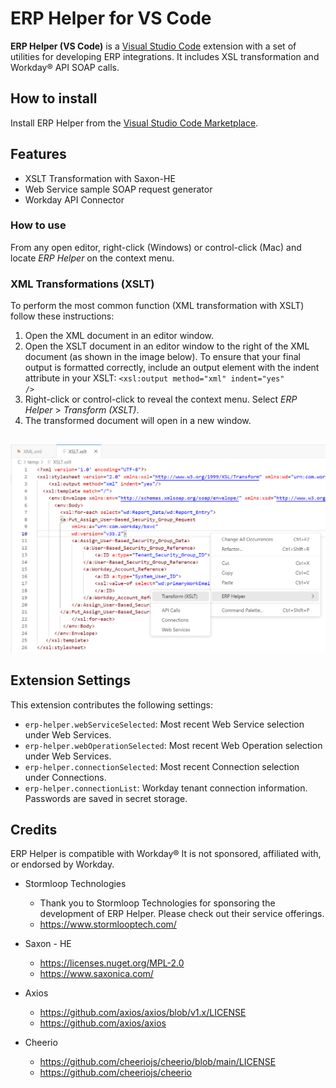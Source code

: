 # ERP Helper for VS Code

**ERP Helper (VS Code)** is a [Visual Studio Code]([https://code.visualstudio.com/) extension with a set of utilities for developing ERP integrations. It includes XSL transformation and Workday® API SOAP calls.

## How to install

Install ERP Helper from the [Visual Studio Code Marketplace](https://marketplace.visualstudio.com/items?itemName=WhitleyMedia.erp-helper).

## Features

* XSLT Transformation with Saxon-HE
* Web Service sample SOAP request generator
* Workday API Connector

### How to use

From any open editor, right-click (Windows) or control-click (Mac) and locate <i>ERP Helper</i> on the context menu.

### XML Transformations (XSLT)
To perform the most common function (XML transformation with XSLT) follow these instructions:
1. Open the XML document in an editor window.
2. Open the XSLT document in an editor window to the right of the XML document (as shown in the image below). 
   To ensure that your final output is formatted correctly, include an output element with the indent attribute in your XSLT: <code><xsl:output method="xml" indent="yes" /></code>
3. Right-click or control-click to reveal the context menu.  Select <i>ERP Helper</i> > <i>Transform (XSLT)</i>.
4. The transformed document will open in a new window.

##   

![Transform (XSLT)](images/erp-helper-screenshot-1.png)


## Extension Settings

This extension contributes the following settings:

* `erp-helper.webServiceSelected`: Most recent Web Service selection under Web Services.
* `erp-helper.webOperationSelected`: Most recent Web Operation selection under Web Services.
* `erp-helper.connectionSelected`: Most recent Connection selection under Connections.
* `erp-helper.connectionList`: Workday tenant connection information.  Passwords are saved in secret storage.

## Credits

ERP Helper is compatible with Workday®
It is not sponsored, affiliated with, or endorsed by Workday.

- Stormloop Technologies
  - Thank you to Stormloop Technologies for sponsoring the development of ERP Helper. Please check out their service offerings.
  - https://www.stormlooptech.com/

- Saxon - HE
  - https://licenses.nuget.org/MPL-2.0
  - https://www.saxonica.com/

- Axios
  - https://github.com/axios/axios/blob/v1.x/LICENSE
  - https://github.com/axios/axios

- Cheerio
  - https://github.com/cheeriojs/cheerio/blob/main/LICENSE
  - https://github.com/cheeriojs/cheerio
